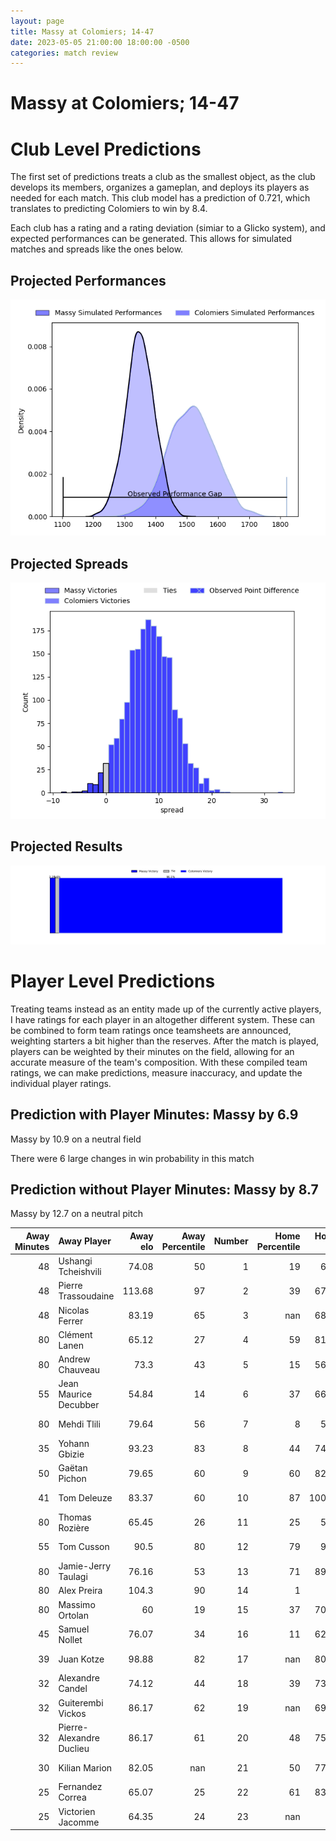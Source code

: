 ```yaml
---  
layout: page  
title: Massy at Colomiers; 14-47  
date: 2023-05-05 21:00:00 18:00:00 -0500  
categories: match review  
---
```

# Massy at Colomiers; 14-47

# Club Level Predictions


The first set of predictions treats a club as the smallest object, as the club develops its members, organizes a gameplan, and deploys its players as needed for each match. This club model has a prediction of 0.721, which translates to predicting Colomiers to win by 8.4.

Each club has a rating and a rating deviation (simiar to a Glicko system), and expected performances can be generated. This allows for simulated matches and spreads like the ones below.
## Projected Performances


![Projected Performances](plots/performances_2023-05-05-Colomiers-Massy.png)
## Projected Spreads


![Projected Spreads](plots/spreads_2023-05-05-Colomiers-Massy.png)
## Projected Results


![Projected Results](plots/resultbar_2023-05-05-Colomiers-Massy.png)
# Player Level Predictions


Treating teams instead as an entity made up of the currently active players, I have ratings for each player in an altogether different system. These can be combined to form team ratings once teamsheets are announced, weighting starters a bit higher than the reserves. After the match is played, players can be weighted by their minutes on the field, allowing for an accurate measure of the team's composition. With these compiled team ratings, we can make predictions, measure inaccuracy, and update the individual player ratings.
## Prediction with Player Minutes: Massy by 6.9


Massy by 10.9 on a neutral field

There were 6 large changes in win probability in this match
## Prediction without Player Minutes: Massy by 8.7


Massy by 12.7 on a neutral pitch



|   Away Minutes | Away Player              |   Away elo |   Away Percentile |   Number |   Home Percentile |   Home elo | Home Player           |   Home Minutes |
|---------------:|:-------------------------|-----------:|------------------:|---------:|------------------:|-----------:|:----------------------|---------------:|
|             48 | Ushangi Tcheishvili      |      74.08 |                50 |        1 |                19 |      63.2  | Thomas Dubois         |             50 |
|             48 | Pierre Trassoudaine      |     113.68 |                97 |        2 |                39 |      67.67 | Hikawera Elliot       |             50 |
|             48 | Nicolas Ferrer           |      83.19 |                65 |        3 |               nan |      68.41 | Beka Sheklashvili     |             46 |
|             80 | Clément Lanen            |      65.12 |                27 |        4 |                59 |      81.35 | Jean Thomas           |             80 |
|             80 | Andrew Chauveau          |      73.3  |                43 |        5 |                15 |      56.89 | Jack Whetton          |             48 |
|             55 | Jean Maurice Decubber    |      54.84 |                14 |        6 |                37 |      66.11 | Pierre-Samuel Pacheco |             80 |
|             80 | Mehdi Tlili              |      79.64 |                56 |        7 |                 8 |      50.7  | Waël Ponpon           |             50 |
|             35 | Yohann Gbizie            |      93.23 |                83 |        8 |                44 |      74.77 | Yann Peysson          |             80 |
|             50 | Gaëtan Pichon            |      79.65 |                60 |        9 |                60 |      82.52 | Edoardo Gori          |             60 |
|             41 | Tom Deleuze              |      83.37 |                60 |       10 |                87 |     100.94 | Romuald Séguy         |             80 |
|             80 | Thomas Rozière           |      65.45 |                26 |       11 |                25 |      59.7  | Alexis Palisson       |             80 |
|             55 | Tom Cusson               |      90.5  |                80 |       12 |                79 |      98.6  | Paul Pimienta         |             54 |
|             80 | Jamie-Jerry Taulagi      |      76.16 |                53 |       13 |                71 |      89.77 | Grégoire Maurino      |             59 |
|             80 | Alex Preira              |     104.3  |                90 |       14 |                 1 |      32    | Victor Moro           |             80 |
|             80 | Massimo Ortolan          |      60    |                19 |       15 |                37 |      70.17 | Max Auriac            |             80 |
|             45 | Samuel Nollet            |      76.07 |                34 |       16 |                11 |      62.57 | Hugo Pirlet           |             34 |
|             39 | Juan Kotze               |      98.88 |                82 |       17 |               nan |      80.93 | Louis Descoux         |             32 |
|             32 | Alexandre Candel         |      74.12 |                44 |       18 |                39 |      73.95 | Guillaume Tartas      |             30 |
|             32 | Guiterembi Vickos        |      86.17 |                62 |       19 |               nan |      69.91 | Elliott Maurel        |             30 |
|             32 | Pierre-Alexandre Duclieu |      86.17 |                61 |       20 |                48 |      75.24 | Andrew Ready          |             30 |
|             30 | Kilian Marion            |      82.05 |               nan |       21 |                50 |      77.33 | Michele Campagnaro    |             26 |
|             25 | Fernandez Correa         |      65.07 |                25 |       22 |                61 |      83.89 | Simon Delas           |             21 |
|             25 | Victorien Jacomme        |      64.35 |                24 |       23 |               nan |      66    | Arthur Diaz           |             20 |

